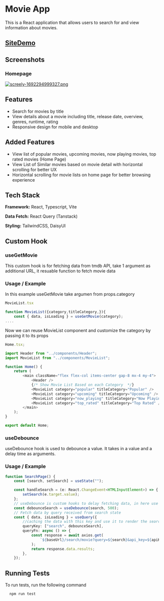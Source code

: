 # Movie App

This is a React application that allows users to search for and view information about movies.

## [SiteDemo](https://movix-farizge.netlify.app)

## Screenshots

### Homepage

[![screely-1692294999327.png](https://i.postimg.cc/ydZMdS9D/screely-1692294999327.png)](https://postimg.cc/hzKyZv2n)

## Features

-   Search for movies by title
-   View details about a movie including title, release date, overview, genres, runtime, rating
-   Responsive design for mobile and desktop

## Added Features

-   View list of popular movies, upcoming movies, now playing movies, top rated movies (Home Page)
-   View List of Similar movies based on movie detail with horizontal scrolling for better UX
-   Horizontal scrolling for movie lists on home page for better browsing experience

## Tech Stack

**Framework:** React, Typescript, Vite

**Data Fetch:** React Query (Tanstack)

**Styling:** TailwindCSS, DaisyUI

## Custom Hook

### useGetMovie

This custom hook is for fetching data from tmdb API,
take 1 argument as additional URL, it resuable function to fetch movie data

### Usage / Example

In this example useGetMovie take argumen from props.category

```typescript
MovieList.tsx

function MovieList({category,titleCategory,}){
    const { data, isLoading } = useGetMovie(category);
....
```

Now we can reuse MovieList component and customize the category by passing it to its props

```typescript
Home.tsx;

import Header from "../components/Header";
import MovieList from "../components/MovieList";

function Home() {
    return (
        <main className="flex flex-col items-center gap-8 mx-4 my-4">
            <Header />
            {/* Show Movie List Based on each Category  */}
            <MovieList category="popular" titleCategory="Popular" />
            <MovieList category="upcoming" titleCategory="Upcoming" />
            <MovieList category="now_playing" titleCategory="Now Playing" />
            <MovieList category="top_rated" titleCategory="Top Rated" />
        </main>
    );
}

export default Home;
```

### useDebounce

useDebounce hook is used to debounce a value. It takes in a value and a delay time as arguments.

### Usage / Example

```typescript
function SearchPage() {
    const [search, setSearch] = useState("");

    const handleSearch = (e: React.ChangeEvent<HTMLInputElement>) => {
        setSearch(e.target.value);
    };
    // useDebounce is custom hooks to delay fetching data, in here use search from state as value
    const debounceSearch = useDebounce(search, 500);
    // Fetch data by query received from search state
    const { data, isLoading } = useQuery({
        //caching the data with this key and use it to render the search result
        queryKey: ["search", debounceSearch],
        queryFn: async () => {
            const response = await axios.get(
                `${baseUrl}/search/movie?query=${search}&api_key=${apiKey}`
            );
            return response.data.results;
        },
    });

```

## Running Tests

To run tests, run the following command

```bash
  npm run test
```
